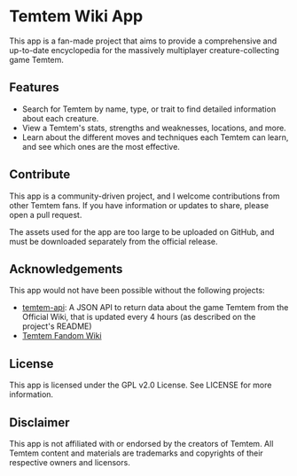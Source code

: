 # Temtem Wiki App

This app is a fan-made project that aims to provide a comprehensive and up-to-date encyclopedia for the massively multiplayer creature-collecting game Temtem.

## Features
- Search for Temtem by name, type, or trait to find detailed information about each creature.
- View a Temtem's stats, strengths and weaknesses, locations, and more.
- Learn about the different moves and techniques each Temtem can learn, and see which ones are the most effective.

## Contribute

This app is a community-driven project, and I welcome contributions from other Temtem fans. If you have information or updates to share, please open a pull request.

The assets used for the app are too large to be uploaded on GitHub, and must be downloaded separately from the official release.

## Acknowledgements
This app would not have been possible without the following projects:

- [temtem-api](https://github.com/maael/temtem-api): A JSON API to return data about the game Temtem from the Official Wiki, that is updated every 4 hours (as described on the project's README)
- [Temtem Fandom Wiki](https://temtem.fandom.com/wiki/Temtem)

## License
This app is licensed under the GPL v2.0 License. See LICENSE for more information.

## Disclaimer

This app is not affiliated with or endorsed by the creators of Temtem. All Temtem content and materials are trademarks and copyrights of their respective owners and licensors.
